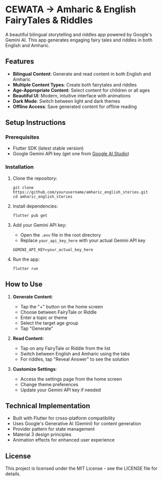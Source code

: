 # CEWATA  ->  Amharic & English FairyTales & Riddles

A beautiful bilingual storytelling and riddles app powered by Google's Gemini AI. This app generates engaging fairy tales and riddles in both English and Amharic.

## Features

- **Bilingual Content**: Generate and read content in both English and Amharic
- **Multiple Content Types**: Create both fairytales and riddles
- **Age-Appropriate Content**: Select content for children or all ages
- **Beautiful UI**: Modern, intuitive interface with animations
- **Dark Mode**: Switch between light and dark themes
- **Offline Access**: Save generated content for offline reading

## Setup Instructions

### Prerequisites

- Flutter SDK (latest stable version)
- Google Gemini API key (get one from [Google AI Studio](https://ai.google.dev/))

### Installation

1. Clone the repository:
   ```
   git clone https://github.com/yourusername/amharic_english_stories.git
   cd amharic_english_stories
   ```

2. Install dependencies:
   ```
   flutter pub get
   ```

3. Add your Gemini API key:
   - Open the `.env` file in the root directory
   - Replace `your_api_key_here` with your actual Gemini API key
   
   ```
   GEMINI_API_KEY=your_actual_key_here
   ```

4. Run the app:
   ```
   flutter run
   ```

## How to Use

1. **Generate Content**:
   - Tap the "+" button on the home screen
   - Choose between FairyTale or Riddle
   - Enter a topic or theme
   - Select the target age group
   - Tap "Generate"

2. **Read Content**:
   - Tap on any FairyTale or Riddle from the list
   - Switch between English and Amharic using the tabs
   - For riddles, tap "Reveal Answer" to see the solution


3. **Customize Settings**:
   - Access the settings page from the home screen
   - Change theme preferences
   - Update your Gemini API key if needed

## Technical Implementation

- Built with Flutter for cross-platform compatibility
- Uses Google's Generative AI (Gemini) for content generation
- Provider pattern for state management
- Material 3 design principles
- Animation effects for enhanced user experience


## License

This project is licensed under the MIT License - see the LICENSE file for details.
